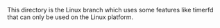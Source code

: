 This directory is the Linux branch which uses some features like timerfd that can only be used on the Linux platform.
